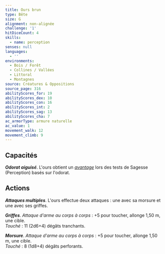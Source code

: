 ```yaml
---
title: Ours brun
type: Bête
size: G
alignment: non-alignée
challenge: '1'
hitDiceCount: 4
skills:
  - name: perception
senses: null
languages:
  - ''
environments:
  - Bois / Forêt
  - Collines / Vallées
  - Littoral
  - Montagnes
source: Créatures & Oppositions
source_page: 316
abilityScores_for: 19
abilityScores_dex: 10
abilityScores_con: 16
abilityScores_int: 2
abilityScores_sag: 13
abilityScores_cha: 7
ac_armorType: armure naturelle
ac_value: 1
movement_walk: 12
movement_climb: 9
---
```

## Capacités
_**Odorat aiguisé**_. L'ours obtient un [_avantage_](/utiliser-les-caracteristiques/#avantage-et-desavantage) lors des tests de Sagesse (Perception) basés sur l'odorat.

## Actions
_**Attaques multiples**_. L'ours effectue deux attaques : une avec sa morsure et une avec ses griffes.

_**Griffes**_. _Attaque d'arme au corps à corps_ : +5 pour toucher, allonge 1,50 m, une cible.  
_Touché_ : 11 (2d6+4) dégâts tranchants.

_**Morsure**_. _Attaque d'arme au corps à corps_ : +5 pour toucher, allonge 1,50 m, une cible.  
_Touché_ : 8 (1d8+4) dégâts perforants.
